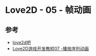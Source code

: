# Love2D - 05 - 帧动画

## 参考

- [love2d吧](https://tieba.baidu.com/f?ie=utf-8&kw=love2d)
- [Love2D游戏开发教程07 -播放序列动画](https://www.bilibili.com/video/av329400291/)